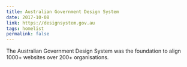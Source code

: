 ```yaml
---
title: Australian Government Design System
date: 2017-10-08
link: https://designsystem.gov.au
tags: homelist
permalink: false
---
```

The Australian Government Design System was the foundation to align 1000+ websites over 200+ organisations.